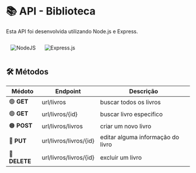 # 📚 API - Biblioteca

Esta API foi desenvolvida utilizando Node.js e Express.

<div style="width: 40%; display: flex; justify-content: space-around">

![NodeJS](https://img.shields.io/badge/node.js-6DA55F?style=for-the-badge&logo=node.js&logoColor=white)

![Express.js](https://img.shields.io/badge/express.js-%23404d59.svg?style=for-the-badge&logo=express&logoColor=%2361DAFB)

</div>

## 🛠️ Métodos

| Médoto        | Endpoint               | Descrição                         |
| ------------- | ---------------------- | --------------------------------- |
| 🟢 **GET**    | url/livros             | buscar todos os livros            |
| 🟢 **GET**    | url/livros/{id}        | buscar livro especifico           |
| 🟠 **POST**   | url/livros/livros      | criar um novo livro               |
| 🔵 **PUT**    | url/livros/livros/{id} | editar alguma informação do livro |
| 🔴 **DELETE** | url/livros/livros/{id} | excluir um livro                  |
